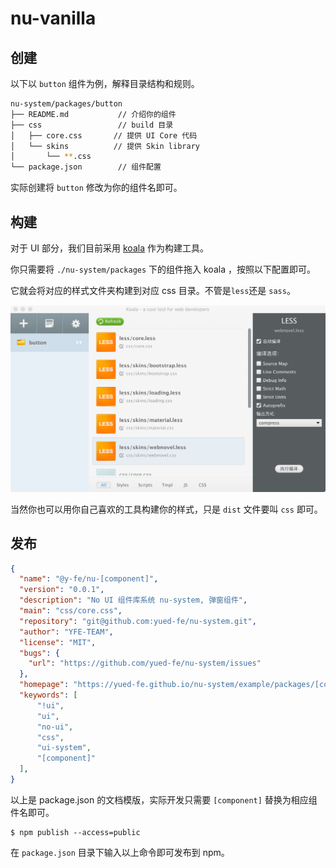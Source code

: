 # nu-vanilla

## 创建

以下以 `button` 组件为例，解释目录结构和规则。

```bash
nu-system/packages/button
├── README.md           // 介绍你的组件  
├── css                 // build 目录
│   ├── core.css       // 提供 UI Core 代码
│   └── skins          // 提供 Skin library 
│       └── **.css
└── package.json        // 组件配置
```

实际创建将 `button` 修改为你的组件名即可。

## 构建

对于 UI 部分，我们目前采用 [koala](http://koala-app.com/index-zh.html) 作为构建工具。

你只需要将 `./nu-system/packages` 下的组件拖入 koala ，按照以下配置即可。 

它就会将对应的样式文件夹构建到对应 css 目录。不管是`less`还是 `sass`。

![koalo](../.vuepress/public/koala.png)

当然你也可以用你自己喜欢的工具构建你的样式，只是 `dist` 文件要叫 `css` 即可。

## 发布

```json
{
  "name": "@y-fe/nu-[component]",
  "version": "0.0.1",
  "description": "No UI 组件库系统 nu-system, 弹窗组件",
  "main": "css/core.css",
  "repository": "git@github.com:yued-fe/nu-system.git",
  "author": "YFE-TEAM",
  "license": "MIT",  
  "bugs": {
    "url": "https://github.com/yued-fe/nu-system/issues"
  },
  "homepage": "https://yued-fe.github.io/nu-system/example/packages/[component]",
  "keywords": [
      "!ui",
      "ui",
      "no-ui",
      "css",
      "ui-system",
      "[component]"    
  ],
}
```

以上是 package.json 的文档模版，实际开发只需要 `[component]` 替换为相应组件名即可。

```
$ npm publish --access=public
```

在 `package.json` 目录下输入以上命令即可发布到 npm。
